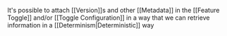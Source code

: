It's possible to attach [[Version]]s and other [[Metadata]] in the [[Feature Toggle]] and/or [[Toggle Configuration]] in a way that we can retrieve information in a [[Determinism|Deterministic]] way